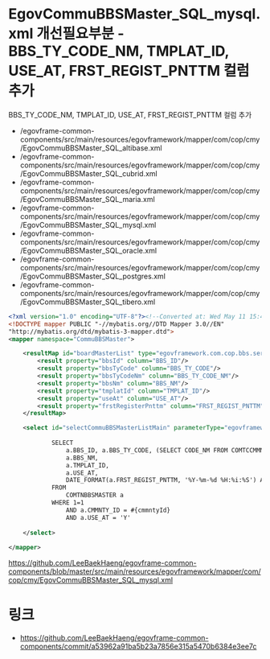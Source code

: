 # EgovCommuBBSMaster_SQL_mysql.xml 개선필요부분 - BBS_TY_CODE_NM, TMPLAT_ID, USE_AT, FRST_REGIST_PNTTM 컬럼 추가

BBS_TY_CODE_NM, TMPLAT_ID, USE_AT, FRST_REGIST_PNTTM 컬럼 추가

- /egovframe-common-components/src/main/resources/egovframework/mapper/com/cop/cmy/EgovCommuBBSMaster_SQL_altibase.xml
- /egovframe-common-components/src/main/resources/egovframework/mapper/com/cop/cmy/EgovCommuBBSMaster_SQL_cubrid.xml
- /egovframe-common-components/src/main/resources/egovframework/mapper/com/cop/cmy/EgovCommuBBSMaster_SQL_maria.xml
- /egovframe-common-components/src/main/resources/egovframework/mapper/com/cop/cmy/EgovCommuBBSMaster_SQL_mysql.xml
- /egovframe-common-components/src/main/resources/egovframework/mapper/com/cop/cmy/EgovCommuBBSMaster_SQL_oracle.xml
- /egovframe-common-components/src/main/resources/egovframework/mapper/com/cop/cmy/EgovCommuBBSMaster_SQL_postgres.xml
- /egovframe-common-components/src/main/resources/egovframework/mapper/com/cop/cmy/EgovCommuBBSMaster_SQL_tibero.xml

```xml
<?xml version="1.0" encoding="UTF-8"?><!--Converted at: Wed May 11 15:49:42 KST 2016-->
<!DOCTYPE mapper PUBLIC "-//mybatis.org//DTD Mapper 3.0//EN" 
"http://mybatis.org/dtd/mybatis-3-mapper.dtd">
<mapper namespace="CommuBBSMaster">

	<resultMap id="boardMasterList" type="egovframework.com.cop.bbs.service.BoardMasterVO">
		<result property="bbsId" column="BBS_ID"/>
		<result property="bbsTyCode" column="BBS_TY_CODE"/>
		<result property="bbsTyCodeNm" column="BBS_TY_CODE_NM"/>
		<result property="bbsNm" column="BBS_NM"/>
		<result property="tmplatId" column="TMPLAT_ID"/>
		<result property="useAt" column="USE_AT"/>
		<result property="frstRegisterPnttm" column="FRST_REGIST_PNTTM"/>
	</resultMap>

	<select id="selectCommuBBSMasterListMain" parameterType="egovframework.com.cop.bbs.service.BoardMasterVO" resultMap="boardMasterList">
		
			SELECT 
				a.BBS_ID, a.BBS_TY_CODE, (SELECT CODE_NM FROM COMTCCMMNDETAILCODE WHERE CODE_ID = 'COM101' AND CODE = a.BBS_TY_CODE) AS BBS_TY_CODE_NM,
				a.BBS_NM,
				a.TMPLAT_ID,
				a.USE_AT,
				DATE_FORMAT(a.FRST_REGIST_PNTTM, '%Y-%m-%d %H:%i:%S') AS FRST_REGIST_PNTTM
			FROM
				COMTNBBSMASTER a
			WHERE 1=1	
				AND a.CMMNTY_ID = #{cmmntyId}
				AND a.USE_AT = 'Y'
						
	</select>	
	
</mapper>
```

https://github.com/LeeBaekHaeng/egovframe-common-components/blob/master/src/main/resources/egovframework/mapper/com/cop/cmy/EgovCommuBBSMaster_SQL_mysql.xml

# 링크

- https://github.com/LeeBaekHaeng/egovframe-common-components/commit/a53962a91ba5b23a7856e315a5470b6384e3ee7c
